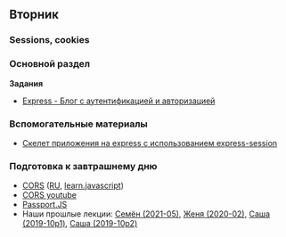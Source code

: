 ## Вторник


### Sessions, cookies

### Основной раздел

**Задания**

<!-- - [Express - Аутентификация](../../../../core-express-authentication-intro) -->

- [Express - Блог с аутентификацией и авторизацией](../../../../core-passport-blog-multiauthor)


### Вспомогательные материалы

- [Скелет приложения на express с использованием express-session](../../../../auth-skeleton)

### Подготовка к завтрашнему дню

* [CORS](https://developer.mozilla.org/en-US/docs/Web/HTTP/CORS) ([RU](https://developer.mozilla.org/ru/docs/Web/HTTP/CORS), [learn.javascript](https://learn.javascript.ru/fetch-crossorigin))
* [CORS youtube](https://youtu.be/woXBXJgGQvQ)
* [Passport.JS](http://www.passportjs.org/docs/)
* Наши прошлые лекции: [Семён (2021-05)](https://youtu.be/jMh4IhVwttc), [Женя (2020-02)](https://www.youtube.com/watch?v=T4jUMlFENjI&list=PL8NGcSL3ZP-8HVap93XiJBvZrtePDAhJE&index=3&t=0s), [Саша (2019-10p1)](https://youtu.be/7EXHJCGigt0), [Саша (2019-10p2)](https://youtu.be/yloA9NGIDkw)
